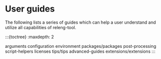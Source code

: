# User guides

The following lists a series of guides which can help a user understand and
utilize all capabilities of releng-tool.

:::{toctree}
:maxdepth: 2

arguments
configuration
environment
packages/packages
post-processing
script-helpers
licenses
tips/tips
advanced-guides
extensions/extensions
:::
